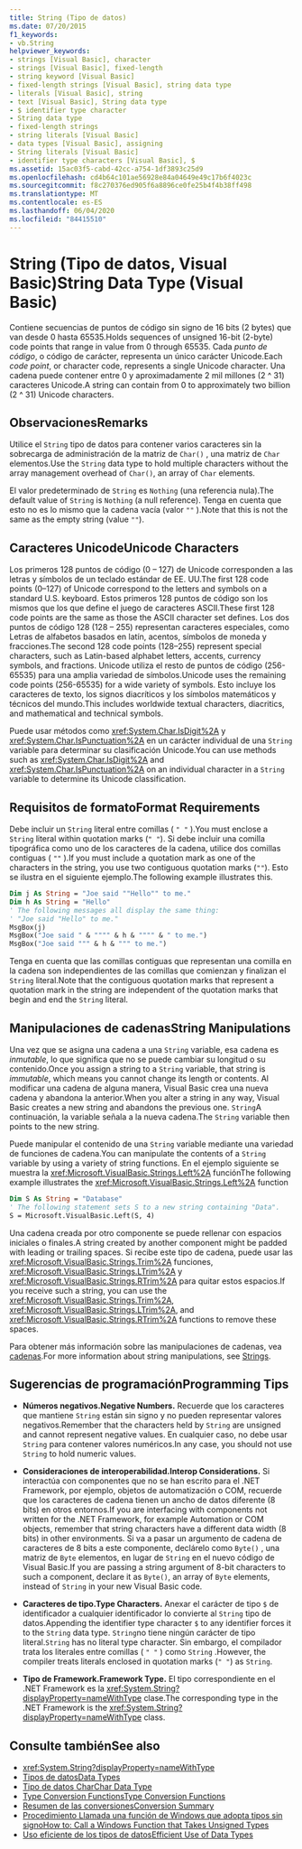 ```yaml
---
title: String (Tipo de datos)
ms.date: 07/20/2015
f1_keywords:
- vb.String
helpviewer_keywords:
- strings [Visual Basic], character
- strings [Visual Basic], fixed-length
- string keyword [Visual Basic]
- fixed-length strings [Visual Basic], string data type
- literals [Visual Basic], string
- text [Visual Basic], String data type
- $ identifier type character
- String data type
- fixed-length strings
- string literals [Visual Basic]
- data types [Visual Basic], assigning
- String literals [Visual Basic]
- identifier type characters [Visual Basic], $
ms.assetid: 15ac03f5-cabd-42cc-a754-1df3893c25d9
ms.openlocfilehash: cd4b64c101ae56928e84a04649e49c17b6f4023c
ms.sourcegitcommit: f8c270376ed905f6a8896ce0fe25b4f4b38ff498
ms.translationtype: MT
ms.contentlocale: es-ES
ms.lasthandoff: 06/04/2020
ms.locfileid: "84415510"
---
```

# <a name="string-data-type-visual-basic"></a><span data-ttu-id="87a22-102">String (Tipo de datos, Visual Basic)</span><span class="sxs-lookup"><span data-stu-id="87a22-102">String Data Type (Visual Basic)</span></span>

<span data-ttu-id="87a22-103">Contiene secuencias de puntos de código sin signo de 16 bits (2 bytes) que van desde 0 hasta 65535.</span><span class="sxs-lookup"><span data-stu-id="87a22-103">Holds sequences of unsigned 16-bit (2-byte) code points that range in value from 0 through 65535.</span></span> <span data-ttu-id="87a22-104">Cada *punto de código*, o código de carácter, representa un único carácter Unicode.</span><span class="sxs-lookup"><span data-stu-id="87a22-104">Each *code point*, or character code, represents a single Unicode character.</span></span> <span data-ttu-id="87a22-105">Una cadena puede contener entre 0 y aproximadamente 2 mil millones (2 ^ 31) caracteres Unicode.</span><span class="sxs-lookup"><span data-stu-id="87a22-105">A string can contain from 0 to approximately two billion (2 ^ 31) Unicode characters.</span></span>  
  
## <a name="remarks"></a><span data-ttu-id="87a22-106">Observaciones</span><span class="sxs-lookup"><span data-stu-id="87a22-106">Remarks</span></span>  

 <span data-ttu-id="87a22-107">Utilice el `String` tipo de datos para contener varios caracteres sin la sobrecarga de administración de la matriz de `Char()` , una matriz de `Char` elementos.</span><span class="sxs-lookup"><span data-stu-id="87a22-107">Use the `String` data type to hold multiple characters without the array management overhead of `Char()`, an array of `Char` elements.</span></span>  
  
 <span data-ttu-id="87a22-108">El valor predeterminado de `String` es `Nothing` (una referencia nula).</span><span class="sxs-lookup"><span data-stu-id="87a22-108">The default value of `String` is `Nothing` (a null reference).</span></span> <span data-ttu-id="87a22-109">Tenga en cuenta que esto no es lo mismo que la cadena vacía (valor `""` ).</span><span class="sxs-lookup"><span data-stu-id="87a22-109">Note that this is not the same as the empty string (value `""`).</span></span>  
  
## <a name="unicode-characters"></a><span data-ttu-id="87a22-110">Caracteres Unicode</span><span class="sxs-lookup"><span data-stu-id="87a22-110">Unicode Characters</span></span>  

 <span data-ttu-id="87a22-111">Los primeros 128 puntos de código (0 – 127) de Unicode corresponden a las letras y símbolos de un teclado estándar de EE. UU.</span><span class="sxs-lookup"><span data-stu-id="87a22-111">The first 128 code points (0–127) of Unicode correspond to the letters and symbols on a standard U.S. keyboard.</span></span> <span data-ttu-id="87a22-112">Estos primeros 128 puntos de código son los mismos que los que define el juego de caracteres ASCII.</span><span class="sxs-lookup"><span data-stu-id="87a22-112">These first 128 code points are the same as those the ASCII character set defines.</span></span> <span data-ttu-id="87a22-113">Los dos puntos de código 128 (128 – 255) representan caracteres especiales, como Letras de alfabetos basados en latín, acentos, símbolos de moneda y fracciones.</span><span class="sxs-lookup"><span data-stu-id="87a22-113">The second 128 code points (128–255) represent special characters, such as Latin-based alphabet letters, accents, currency symbols, and fractions.</span></span> <span data-ttu-id="87a22-114">Unicode utiliza el resto de puntos de código (256-65535) para una amplia variedad de símbolos.</span><span class="sxs-lookup"><span data-stu-id="87a22-114">Unicode uses the remaining code points (256-65535) for a wide variety of symbols.</span></span> <span data-ttu-id="87a22-115">Esto incluye los caracteres de texto, los signos diacríticos y los símbolos matemáticos y técnicos del mundo.</span><span class="sxs-lookup"><span data-stu-id="87a22-115">This includes worldwide textual characters, diacritics, and mathematical and technical symbols.</span></span>  
  
 <span data-ttu-id="87a22-116">Puede usar métodos como <xref:System.Char.IsDigit%2A> y <xref:System.Char.IsPunctuation%2A> en un carácter individual de una `String` variable para determinar su clasificación Unicode.</span><span class="sxs-lookup"><span data-stu-id="87a22-116">You can use methods such as <xref:System.Char.IsDigit%2A> and <xref:System.Char.IsPunctuation%2A> on an individual character in a `String` variable to determine its Unicode classification.</span></span>  
  
## <a name="format-requirements"></a><span data-ttu-id="87a22-117">Requisitos de formato</span><span class="sxs-lookup"><span data-stu-id="87a22-117">Format Requirements</span></span>  

 <span data-ttu-id="87a22-118">Debe incluir un `String` literal entre comillas ( `" "` ).</span><span class="sxs-lookup"><span data-stu-id="87a22-118">You must enclose a `String` literal within quotation marks (`" "`).</span></span> <span data-ttu-id="87a22-119">Si debe incluir una comilla tipográfica como uno de los caracteres de la cadena, utilice dos comillas contiguas ( `""` ).</span><span class="sxs-lookup"><span data-stu-id="87a22-119">If you must include a quotation mark as one of the characters in the string, you use two contiguous quotation marks (`""`).</span></span> <span data-ttu-id="87a22-120">Esto se ilustra en el siguiente ejemplo.</span><span class="sxs-lookup"><span data-stu-id="87a22-120">The following example illustrates this.</span></span>  
  
```vb  
Dim j As String = "Joe said ""Hello"" to me."  
Dim h As String = "Hello"  
' The following messages all display the same thing:  
' "Joe said "Hello" to me."  
MsgBox(j)  
MsgBox("Joe said " & """" & h & """" & " to me.")  
MsgBox("Joe said """ & h & """ to me.")  
```  
  
 <span data-ttu-id="87a22-121">Tenga en cuenta que las comillas contiguas que representan una comilla en la cadena son independientes de las comillas que comienzan y finalizan el `String` literal.</span><span class="sxs-lookup"><span data-stu-id="87a22-121">Note that the contiguous quotation marks that represent a quotation mark in the string are independent of the quotation marks that begin and end the `String` literal.</span></span>  
  
## <a name="string-manipulations"></a><span data-ttu-id="87a22-122">Manipulaciones de cadenas</span><span class="sxs-lookup"><span data-stu-id="87a22-122">String Manipulations</span></span>  

 <span data-ttu-id="87a22-123">Una vez que se asigna una cadena a una `String` variable, esa cadena es *inmutable*, lo que significa que no se puede cambiar su longitud o su contenido.</span><span class="sxs-lookup"><span data-stu-id="87a22-123">Once you assign a string to a `String` variable, that string is *immutable*, which means you cannot change its length or contents.</span></span> <span data-ttu-id="87a22-124">Al modificar una cadena de alguna manera, Visual Basic crea una nueva cadena y abandona la anterior.</span><span class="sxs-lookup"><span data-stu-id="87a22-124">When you alter a string in any way, Visual Basic creates a new string and abandons the previous one.</span></span> <span data-ttu-id="87a22-125">`String`A continuación, la variable señala a la nueva cadena.</span><span class="sxs-lookup"><span data-stu-id="87a22-125">The `String` variable then points to the new string.</span></span>  
  
 <span data-ttu-id="87a22-126">Puede manipular el contenido de una `String` variable mediante una variedad de funciones de cadena.</span><span class="sxs-lookup"><span data-stu-id="87a22-126">You can manipulate the contents of a `String` variable by using a variety of string functions.</span></span> <span data-ttu-id="87a22-127">En el ejemplo siguiente se muestra la <xref:Microsoft.VisualBasic.Strings.Left%2A> función</span><span class="sxs-lookup"><span data-stu-id="87a22-127">The following example illustrates the <xref:Microsoft.VisualBasic.Strings.Left%2A> function</span></span>  
  
```vb  
Dim S As String = "Database"  
' The following statement sets S to a new string containing "Data".  
S = Microsoft.VisualBasic.Left(S, 4)  
```  
  
 <span data-ttu-id="87a22-128">Una cadena creada por otro componente se puede rellenar con espacios iniciales o finales.</span><span class="sxs-lookup"><span data-stu-id="87a22-128">A string created by another component might be padded with leading or trailing spaces.</span></span> <span data-ttu-id="87a22-129">Si recibe este tipo de cadena, puede usar las <xref:Microsoft.VisualBasic.Strings.Trim%2A> funciones, <xref:Microsoft.VisualBasic.Strings.LTrim%2A> y <xref:Microsoft.VisualBasic.Strings.RTrim%2A> para quitar estos espacios.</span><span class="sxs-lookup"><span data-stu-id="87a22-129">If you receive such a string, you can use the <xref:Microsoft.VisualBasic.Strings.Trim%2A>, <xref:Microsoft.VisualBasic.Strings.LTrim%2A>, and <xref:Microsoft.VisualBasic.Strings.RTrim%2A> functions to remove these spaces.</span></span>  
  
 <span data-ttu-id="87a22-130">Para obtener más información sobre las manipulaciones de cadenas, vea [cadenas](../../programming-guide/language-features/strings/index.md).</span><span class="sxs-lookup"><span data-stu-id="87a22-130">For more information about string manipulations, see [Strings](../../programming-guide/language-features/strings/index.md).</span></span>  
  
## <a name="programming-tips"></a><span data-ttu-id="87a22-131">Sugerencias de programación</span><span class="sxs-lookup"><span data-stu-id="87a22-131">Programming Tips</span></span>  
  
- <span data-ttu-id="87a22-132">**Números negativos.**</span><span class="sxs-lookup"><span data-stu-id="87a22-132">**Negative Numbers.**</span></span> <span data-ttu-id="87a22-133">Recuerde que los caracteres que mantiene `String` están sin signo y no pueden representar valores negativos.</span><span class="sxs-lookup"><span data-stu-id="87a22-133">Remember that the characters held by `String` are unsigned and cannot represent negative values.</span></span> <span data-ttu-id="87a22-134">En cualquier caso, no debe usar `String` para contener valores numéricos.</span><span class="sxs-lookup"><span data-stu-id="87a22-134">In any case, you should not use `String` to hold numeric values.</span></span>  
  
- <span data-ttu-id="87a22-135">**Consideraciones de interoperabilidad.**</span><span class="sxs-lookup"><span data-stu-id="87a22-135">**Interop Considerations.**</span></span> <span data-ttu-id="87a22-136">Si interactúa con componentes que no se han escrito para el .NET Framework, por ejemplo, objetos de automatización o COM, recuerde que los caracteres de cadena tienen un ancho de datos diferente (8 bits) en otros entornos.</span><span class="sxs-lookup"><span data-stu-id="87a22-136">If you are interfacing with components not written for the .NET Framework, for example Automation or COM objects, remember that string characters have a different data width (8 bits) in other environments.</span></span> <span data-ttu-id="87a22-137">Si va a pasar un argumento de cadena de caracteres de 8 bits a este componente, declárelo como `Byte()` , una matriz de `Byte` elementos, en lugar de `String` en el nuevo código de Visual Basic.</span><span class="sxs-lookup"><span data-stu-id="87a22-137">If you are passing a string argument of 8-bit characters to such a component, declare it as `Byte()`, an array of `Byte` elements, instead of `String` in your new Visual Basic code.</span></span>  
  
- <span data-ttu-id="87a22-138">**Caracteres de tipo.**</span><span class="sxs-lookup"><span data-stu-id="87a22-138">**Type Characters.**</span></span> <span data-ttu-id="87a22-139">Anexar el carácter de tipo `$` de identificador a cualquier identificador lo convierte al `String` tipo de datos.</span><span class="sxs-lookup"><span data-stu-id="87a22-139">Appending the identifier type character `$` to any identifier forces it to the `String` data type.</span></span> <span data-ttu-id="87a22-140">`String`no tiene ningún carácter de tipo literal.</span><span class="sxs-lookup"><span data-stu-id="87a22-140">`String` has no literal type character.</span></span> <span data-ttu-id="87a22-141">Sin embargo, el compilador trata los literales entre comillas ( `" "` ) como `String` .</span><span class="sxs-lookup"><span data-stu-id="87a22-141">However, the compiler treats literals enclosed in quotation marks (`" "`) as `String`.</span></span>  
  
- <span data-ttu-id="87a22-142">**Tipo de Framework.**</span><span class="sxs-lookup"><span data-stu-id="87a22-142">**Framework Type.**</span></span> <span data-ttu-id="87a22-143">El tipo correspondiente en el .NET Framework es la <xref:System.String?displayProperty=nameWithType> clase.</span><span class="sxs-lookup"><span data-stu-id="87a22-143">The corresponding type in the .NET Framework is the <xref:System.String?displayProperty=nameWithType> class.</span></span>  
  
## <a name="see-also"></a><span data-ttu-id="87a22-144">Consulte también</span><span class="sxs-lookup"><span data-stu-id="87a22-144">See also</span></span>

- <xref:System.String?displayProperty=nameWithType>
- [<span data-ttu-id="87a22-145">Tipos de datos</span><span class="sxs-lookup"><span data-stu-id="87a22-145">Data Types</span></span>](index.md)
- [<span data-ttu-id="87a22-146">Tipo de datos Char</span><span class="sxs-lookup"><span data-stu-id="87a22-146">Char Data Type</span></span>](char-data-type.md)
- [<span data-ttu-id="87a22-147">Type Conversion Functions</span><span class="sxs-lookup"><span data-stu-id="87a22-147">Type Conversion Functions</span></span>](../functions/type-conversion-functions.md)
- [<span data-ttu-id="87a22-148">Resumen de las conversiones</span><span class="sxs-lookup"><span data-stu-id="87a22-148">Conversion Summary</span></span>](../keywords/conversion-summary.md)
- [<span data-ttu-id="87a22-149">Procedimiento Llamada una función de Windows que adopta tipos sin signo</span><span class="sxs-lookup"><span data-stu-id="87a22-149">How to: Call a Windows Function that Takes Unsigned Types</span></span>](../../programming-guide/com-interop/how-to-call-a-windows-function-that-takes-unsigned-types.md)
- [<span data-ttu-id="87a22-150">Uso eficiente de los tipos de datos</span><span class="sxs-lookup"><span data-stu-id="87a22-150">Efficient Use of Data Types</span></span>](../../programming-guide/language-features/data-types/efficient-use-of-data-types.md)
